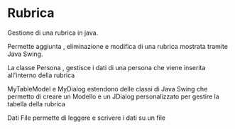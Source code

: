 # Rubrica


Gestione di una rubrica in java.

Permette aggiunta , eliminazione e modifica di una rubrica mostrata tramite Java Swing.

La classe Persona , gestisce i dati di una persona che viene inserita all'interno della rubrica

MyTableModel e MyDialog estendono delle classi di Java Swing che permetto di creare un Modello e un JDialog 
personalizzato per gestire la tabella della rubrica

Dati File permette di leggere e scrivere i dati su un file 
